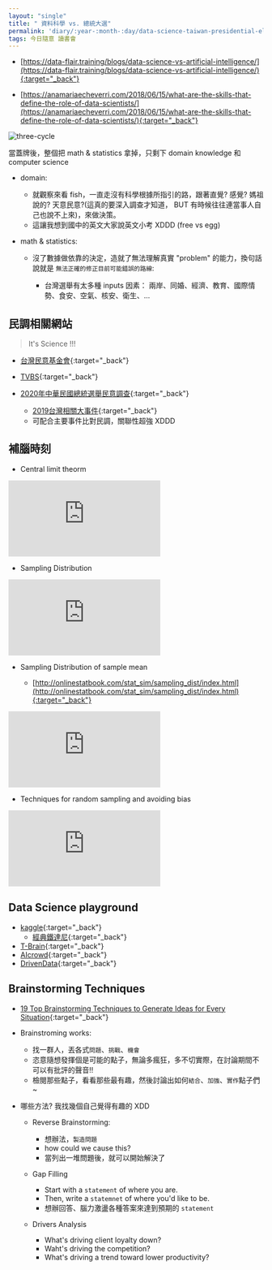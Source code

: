 ```yaml
---
layout: "single"
title: " 資料科學 vs. 總統大選"
permalink: 'diary/:year-:month-:day/data-science-taiwan-presidential-election'
tags: 今日隨意 讀書會
---
```


- [https://data-flair.training/blogs/data-science-vs-artificial-intelligence/](https://data-flair.training/blogs/data-science-vs-artificial-intelligence/){:target="_back"}

- [https://anamariaecheverri.com/2018/06/15/what-are-the-skills-that-define-the-role-of-data-scientists/](https://anamariaecheverri.com/2018/06/15/what-are-the-skills-that-define-the-role-of-data-scientists/){:target="_back"}


![three-cycle](https://d2h0cx97tjks2p.cloudfront.net/blogs/wp-content/uploads/sites/2/2019/03/What-is-Data-Science.jpg)


當蓋牌後，整個把 math & statistics 拿掉，只剩下 domain knowledge 和 computer science

- domain:

  - 就觀察來看 fish，一直走沒有科學根據所指引的路，跟著直覺? 感覺? 媽祖說的? 天意民意?(這真的要深入調查才知道， BUT 有時候往往連當事人自己也說不上來)，來做決策。
  - 這讓我想到國中的英文大家說英文小考 XDDD (free vs egg)

- math & statistics:

   - 沒了數據做依靠的決定，造就了無法理解真實 "problem" 的能力，換句話說就是 `無法正確的修正目前可能錯誤的路線`:
      
      - 台灣選舉有太多種 inputs 因素： 兩岸、同婚、經濟、教育、國際情勢、食安、空氣、核安、衛生、...

## 民調相關網站

> It's Science !!!

- [台灣民意基金會](https://www.tpof.org/){:target="_back"}
- [TVBS](https://www.tvbs.com.tw/poll-center){:target="_back"}
- [2020年中華民國總統選舉民意調查](https://zh.wikipedia.org/wiki/2020%E5%B9%B4%E4%B8%AD%E8%8F%AF%E6%B0%91%E5%9C%8B%E7%B8%BD%E7%B5%B1%E9%81%B8%E8%88%89%E6%B0%91%E6%84%8F%E8%AA%BF%E6%9F%A5){:target="_back"}

   - [2019台灣相關大事件](https://zh.wikipedia.org/wiki/2019%E5%B9%B4%E8%87%BA%E7%81%A3){:target="_back"}
   - 可配合主要事件比對民調，關聯性超強 XDDD

## 補腦時刻

- Central limit theorm 

<iframe src="https://www.youtube.com/embed/JNm3M9cqWyc" frameborder="0" allow="accelerometer; autoplay; encrypted-media; gyroscope; picture-in-picture" allowfullscreen></iframe>

- Sampling Distribution

<iframe src="https://www.youtube.com/embed/z0Ry_3_qhDw" frameborder="0" allow="accelerometer; autoplay; encrypted-media; gyroscope; picture-in-picture" allowfullscreen></iframe>


- Sampling Distribution of sample mean

   - [http://onlinestatbook.com/stat_sim/sampling_dist/index.html](http://onlinestatbook.com/stat_sim/sampling_dist/index.html){:target="_back"}

<iframe  src="https://www.youtube.com/embed/FXZ2O1Lv-KE" frameborder="0" allow="accelerometer; autoplay; encrypted-media; gyroscope; picture-in-picture" allowfullscreen></iframe>


- Techniques for random sampling and avoiding bias

<iframe src="https://www.youtube.com/embed/PdXDLNNXPik" frameborder="0" allow="accelerometer; autoplay; encrypted-media; gyroscope; picture-in-picture" allowfullscreen></iframe>

##  Data Science playground

- [kaggle](https://www.kaggle.com/){:target="_back"}
   - [經典鐵達尼](https://www.kaggle.com/c/titanic){:target="_back"}
- [T-Brain](https://tbrain.trendmicro.com.tw/){:target="_back"}
- [AIcrowd](https://www.aicrowd.com/){:target="_back"}
- [DrivenData](https://www.drivendata.org/accounts/signup/){:target="_back"}


## Brainstorming Techniques

- [19 Top Brainstorming Techniques to Generate Ideas for Every Situation](https://business.tutsplus.com/articles/top-brainstorming-techniques--cms-27181){:target="_back"}

- Brainstroming works:
   - 找一群人，丟各式`問題`、`挑戰`、`機會`
   - 恣意隨想發揮個是可能的點子，無論多瘋狂，多不切實際，在討論期間不可以有批評的聲音!!
   - 檢閱那些點子，看看那些最有趣，然後討論出如何`結合`、`加強`、`實作`點子們~



- 哪些方法? 我找幾個自己覺得有趣的 XDD

   - Reverse Brainstorming:
      - 想辦法，`製造問題` 
      - how could we cause this? 
      - 當列出一堆問題後，就可以開始解決了

   - Gap Filling
      - Start with a `statement` of where you are.
      - Then, write a `statemnet` of where you'd like to be.
      - 想辦回答、腦力激盪各種答案來達到預期的 `statement`

   - Drivers Analysis
      - What's driving client loyalty down?
      - Waht's driving the competition?
      - What's driving a trend toward lower productivity?
